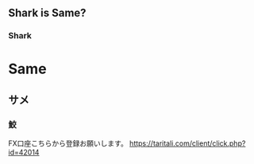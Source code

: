 ## Shark is Same?



### Shark

# Same
## サメ
### 鮫

FX口座こちらから登録お願いします。
https://taritali.com/client/click.php?id=42014

